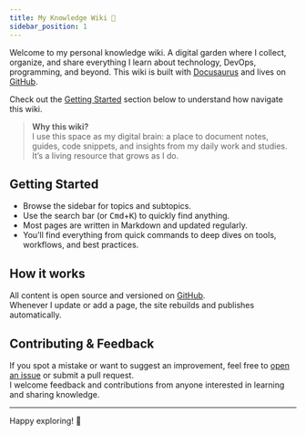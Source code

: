 ```yaml
---
title: My Knowledge Wiki 🌱
sidebar_position: 1
---
```


Welcome to my personal knowledge wiki. A digital garden where I collect, organize, and share everything I learn about technology, DevOps, programming, and beyond. This wiki is built with [Docusaurus](https://docusaurus.io/) and lives on [GitHub](https://github.com/horia-delicoti/my-website).

Check out the [Getting Started](#getting-started) section below to understand how navigate this wiki.

> **Why this wiki?**  
> I use this space as my digital brain: a place to document notes, guides, code snippets, and insights from my daily work and studies. It’s a living resource that grows as I do.

## Getting Started

- Browse the sidebar for topics and subtopics.
- Use the search bar (or <kbd>Cmd</kbd>+<kbd>K</kbd>) to quickly find anything.
- Most pages are written in Markdown and updated regularly.
- You’ll find everything from quick commands to deep dives on tools, workflows, and best practices.

## How it works

All content is open source and versioned on [GitHub](https://github.com/horia-delicoti/my-website).  
Whenever I update or add a page, the site rebuilds and publishes automatically.

## Contributing & Feedback

If you spot a mistake or want to suggest an improvement, feel free to [open an issue](https://github.com/horia-delicoti/my-website/issues) or submit a pull request.  
I welcome feedback and contributions from anyone interested in learning and sharing knowledge.

---

Happy exploring! 🚀
